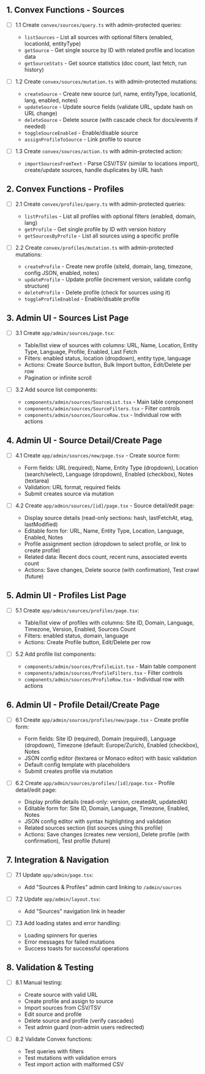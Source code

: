 ## 1. Convex Functions - Sources

- [ ] 1.1 Create `convex/sources/query.ts` with admin-protected queries:
  - `listSources` - List all sources with optional filters (enabled, locationId, entityType)
  - `getSource` - Get single source by ID with related profile and location data
  - `getSourceStats` - Get source statistics (doc count, last fetch, run history)

- [ ] 1.2 Create `convex/sources/mutation.ts` with admin-protected mutations:
  - `createSource` - Create new source (url, name, entityType, locationId, lang, enabled, notes)
  - `updateSource` - Update source fields (validate URL, update hash on URL change)
  - `deleteSource` - Delete source (with cascade check for docs/events if needed)
  - `toggleSourceEnabled` - Enable/disable source
  - `assignProfileToSource` - Link profile to source

- [ ] 1.3 Create `convex/sources/action.ts` with admin-protected action:
  - `importSourcesFromText` - Parse CSV/TSV (similar to locations import), create/update sources, handle duplicates by URL hash

## 2. Convex Functions - Profiles

- [ ] 2.1 Create `convex/profiles/query.ts` with admin-protected queries:
  - `listProfiles` - List all profiles with optional filters (enabled, domain, lang)
  - `getProfile` - Get single profile by ID with version history
  - `getSourcesByProfile` - List all sources using a specific profile

- [ ] 2.2 Create `convex/profiles/mutation.ts` with admin-protected mutations:
  - `createProfile` - Create new profile (siteId, domain, lang, timezone, config JSON, enabled, notes)
  - `updateProfile` - Update profile (increment version, validate config structure)
  - `deleteProfile` - Delete profile (check for sources using it)
  - `toggleProfileEnabled` - Enable/disable profile

## 3. Admin UI - Sources List Page

- [ ] 3.1 Create `app/admin/sources/page.tsx`:
  - Table/list view of sources with columns: URL, Name, Location, Entity Type, Language, Profile, Enabled, Last Fetch
  - Filters: enabled status, location (dropdown), entity type, language
  - Actions: Create Source button, Bulk Import button, Edit/Delete per row
  - Pagination or infinite scroll

- [ ] 3.2 Add source list components:
  - `components/admin/sources/SourceList.tsx` - Main table component
  - `components/admin/sources/SourceFilters.tsx` - Filter controls
  - `components/admin/sources/SourceRow.tsx` - Individual row with actions

## 4. Admin UI - Source Detail/Create Page

- [ ] 4.1 Create `app/admin/sources/new/page.tsx` - Create source form:
  - Form fields: URL (required), Name, Entity Type (dropdown), Location (search/select), Language (dropdown), Enabled (checkbox), Notes (textarea)
  - Validation: URL format, required fields
  - Submit creates source via mutation

- [ ] 4.2 Create `app/admin/sources/[id]/page.tsx` - Source detail/edit page:
  - Display source details (read-only sections: hash, lastFetchAt, etag, lastModified)
  - Editable form for: URL, Name, Entity Type, Location, Language, Enabled, Notes
  - Profile assignment section (dropdown to select profile, or link to create profile)
  - Related data: Recent docs count, recent runs, associated events count
  - Actions: Save changes, Delete source (with confirmation), Test crawl (future)

## 5. Admin UI - Profiles List Page

- [ ] 5.1 Create `app/admin/sources/profiles/page.tsx`:
  - Table/list view of profiles with columns: Site ID, Domain, Language, Timezone, Version, Enabled, Sources Count
  - Filters: enabled status, domain, language
  - Actions: Create Profile button, Edit/Delete per row

- [ ] 5.2 Add profile list components:
  - `components/admin/sources/ProfileList.tsx` - Main table component
  - `components/admin/sources/ProfileFilters.tsx` - Filter controls
  - `components/admin/sources/ProfileRow.tsx` - Individual row with actions

## 6. Admin UI - Profile Detail/Create Page

- [ ] 6.1 Create `app/admin/sources/profiles/new/page.tsx` - Create profile form:
  - Form fields: Site ID (required), Domain (required), Language (dropdown), Timezone (default: Europe/Zurich), Enabled (checkbox), Notes
  - JSON config editor (textarea or Monaco editor) with basic validation
  - Default config template with placeholders
  - Submit creates profile via mutation

- [ ] 6.2 Create `app/admin/sources/profiles/[id]/page.tsx` - Profile detail/edit page:
  - Display profile details (read-only: version, createdAt, updatedAt)
  - Editable form for: Site ID, Domain, Language, Timezone, Enabled, Notes
  - JSON config editor with syntax highlighting and validation
  - Related sources section (list sources using this profile)
  - Actions: Save changes (creates new version), Delete profile (with confirmation), Test profile (future)

## 7. Integration & Navigation

- [ ] 7.1 Update `app/admin/page.tsx`:
  - Add "Sources & Profiles" admin card linking to `/admin/sources`

- [ ] 7.2 Update `app/admin/layout.tsx`:
  - Add "Sources" navigation link in header

- [ ] 7.3 Add loading states and error handling:
  - Loading spinners for queries
  - Error messages for failed mutations
  - Success toasts for successful operations

## 8. Validation & Testing

- [ ] 8.1 Manual testing:
  - Create source with valid URL
  - Create profile and assign to source
  - Import sources from CSV/TSV
  - Edit source and profile
  - Delete source and profile (verify cascades)
  - Test admin guard (non-admin users redirected)

- [ ] 8.2 Validate Convex functions:
  - Test queries with filters
  - Test mutations with validation errors
  - Test import action with malformed CSV

